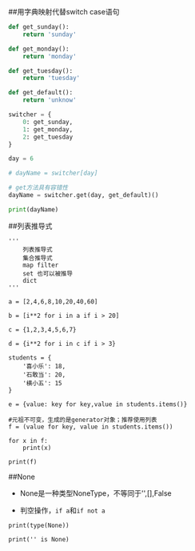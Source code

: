 ##用字典映射代替switch case语句


```py
def get_sunday():
    return 'sunday'

def get_monday():
    return 'monday'

def get_tuesday():
    return 'tuesday'

def get_default():
    return 'unknow'

switcher = {
    0: get_sunday,
    1: get_monday,
    2: get_tuesday
}

day = 6

# dayName = switcher[day]

# get方法具有容错性
dayName = switcher.get(day, get_default)()

print(dayName)
```




##列表推导式

```
'''
    列表推导式
    集合推导式
    map filter
    set 也可以被推导
    dict
'''

a = [2,4,6,8,10,20,40,60]

b = [i**2 for i in a if i > 20]

c = {1,2,3,4,5,6,7}

d = {i**2 for i in c if i > 3}

students = {
    '喜小乐': 18,
    '石敢当': 20,
    '横小五': 15
}

e = {value: key for key,value in students.items()}

#元祖不可变，生成的是generator对象；推荐使用列表
f = (value for key, value in students.items())

for x in f:
    print(x)

print(f)

```




##None

- None是一种类型NoneType，不等同于'',[],False

- 判空操作，`if a`和`if not a`

```
print(type(None))

print('' is None)
```





















